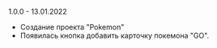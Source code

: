 1.0.0 - 13.01.2022
- Создание проекта "Pokemon"
- Появилась кнопка добавить карточку покемона "GO".
